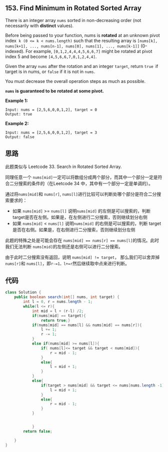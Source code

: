 ## 153. Find Minimum in Rotated Sorted Array

There is an integer array ```nums``` sorted in non-decreasing order (not necessarily with **distinct** values).

Before being passed to your function, nums is **rotated** at an unknown pivot index``` k (0 <= k < nums.length)``` such that the resulting array is ```[nums[k], nums[k+1], ..., nums[n-1], nums[0], nums[1], ..., nums[k-1]]``` (0-indexed). For example, ```[0,1,2,4,4,4,5,6,6,7]``` might be rotated at pivot index 5 and become ```[4,5,6,6,7,0,1,2,4,4]```.

Given the array ```nums``` after the rotation and an integer ```target```, return ```true ```if target is in nums, or ```false``` if it is not in ```nums```.

You must decrease the overall operation steps as much as possible.

**```nums``` is guaranteed to be rotated at some pivot.**


**Example 1:**

```
Input: nums = [2,5,6,0,0,1,2], target = 0
Output: true
```
**Example 2:**

```
Input: nums = [2,5,6,0,0,1,2], target = 3
Output: false
```
## 思路
此题类似与 Leetcode 33. Search in Rotated Sorted Array.

同理任意一个 ```nums[mid]```一定可以将数组分成两个部分，而其中一个部分一定是符合二分搜索的条件的（在Leetcode 34 中，其中有一个部分一定是单调的）。

通过将```nums[mid]```和 ```nums[r]```, ```nums[l]```进行比较可以判断处哪个部分是符合二分搜索要求的：
- 如果 ```nums[mid]``` >= ```nums[l]``` 说明```nums[mid]``` 的左侧是可以搜索的，判断 target是否在左侧。如果是，在左侧进行二分搜索，否则继续划分右侧
- 如果 ```nums[mid]``` < ```nums[l]``` 说明```nums[mid]``` 的右侧是可以搜索的，判断 target是否在右侧。如果是，在右侧进行二分搜索，否则继续划分左侧

此题的特殊之处是可能会存在 ```nums[mid] == nums[r] == nums[l]```的情况。此时我们无法判断 ```nums[mid]```的左侧还是右侧可以进行二分搜索。

由于此时二分搜索没有返回，说明 ```nums[mid] != target```， 那么我们可以舍弃掉```nums[r]```和 ```nums[l]```，即```r-=1，l+=r```然后继续取中点来进行判断。


## 代码
```java
class Solution {
    public boolean search(int[] nums, int target) {
        int l = 0, r = nums.length - 1;
        while(l <= r){
            int mid = l + (r-l) /2;
            if(nums[mid] == target){
                return true;}
            if(nums[mid] == nums[l] && nums[mid] == nums[r]){
                l += 1;
                r -= 1;
            }
            else if(nums[mid] >= nums[l]){
                if( nums[l]<= target && target < nums[mid]){
                    r = mid - 1;
                }
                else{
                    l = mid + 1;
                }
            }
            else{
                if(target > nums[mid] && target <= nums[nums.length -1]){
                    l = mid + 1;
                }
                else{
                    r = mid - 1;
                }
            }


            }
        return false;

    }
}

```
